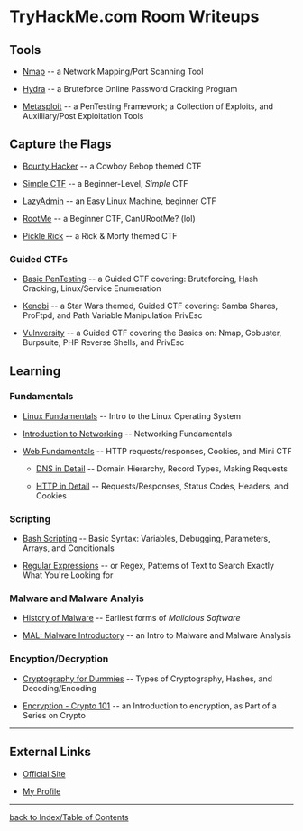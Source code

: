 # TryHackMe.com Room Writeups

## Tools

* [Nmap](thmNmap.md) -- a Network Mapping/Port Scanning Tool

* [Hydra](thmHydra.md) -- a Bruteforce Online Password Cracking Program

* [Metasploit](thmMetasploit.md) -- a PenTesting Framework; a Collection of Exploits, and Auxilliary/Post Exploitation Tools


## Capture the Flags

* [Bounty Hacker](thmBountyHacker.md) -- a Cowboy Bebop themed CTF

* [Simple CTF](thmSimpleCTF.md) -- a Beginner-Level, *Simple* CTF

* [LazyAdmin](thmLazyAdmin.md) -- an Easy Linux Machine, beginner CTF

* [RootMe](thmRootMe.md) -- a Beginner CTF, CanURootMe? (lol)

* [Pickle Rick](thmPickleRick.md) -- a Rick & Morty themed CTF

### Guided CTFs

* [Basic PenTesting](thmBasicPenTesting.md) -- a Guided CTF covering: Bruteforcing, Hash Cracking, Linux/Service Enumeration

* [Kenobi](thmKenobi.md) -- a Star Wars themed, Guided CTF covering: Samba Shares, ProFtpd, and Path Variable Manipulation PrivEsc

* [Vulnversity](thmVulnversity.md) -- a Guided CTF covering the Basics on: Nmap, Gobuster, Burpsuite, PHP Reverse Shells, and PrivEsc


## Learning

### Fundamentals

* [Linux Fundamentals](thmLinuxFundamentals.md) -- Intro to the Linux Operating System

* [Introduction to Networking](thmIntroNetworking.md) -- Networking Fundamentals

* [Web Fundamentals](thmWebFundamentals.md) -- HTTP requests/responses, Cookies, and Mini CTF

    - [DNS in Detail](thmDNSinDetail.md) -- Domain Hierarchy, Record Types, Making Requests 

    - [HTTP in Detail](thmHTTPinDetail.md) -- Requests/Responses, Status Codes, Headers, and Cookies

### Scripting

* [Bash Scripting](thmBashScripting.md) -- Basic Syntax: Variables, Debugging, Parameters, Arrays, and Conditionals

* [Regular Expressions](thmRegex.md) -- or Regex, Patterns of Text to Search Exactly What You're Looking for

### Malware and Malware Analyis

* [History of Malware](thmHistoryofMalware.md) -- Earliest forms of *Malicious Software*

* [MAL: Malware Introductory](thmMalIntro.md) -- an Intro to Malware and Malware Analysis

### Encyption/Decryption

* [Cryptography for Dummies](thmCryptforDummies.md) -- Types of Cryptography, Hashes, and Decoding/Encoding

* [Encryption - Crypto 101](thmCrypto101.md) -- an Introduction to encryption, as Part of a Series on Crypto


---
## External Links

* [Official Site](https://tryhackme.com/)

* [My Profile](https://tryhackme.com/p/gesteratops)

---
[back to Index/Table of Contents](index.md)
